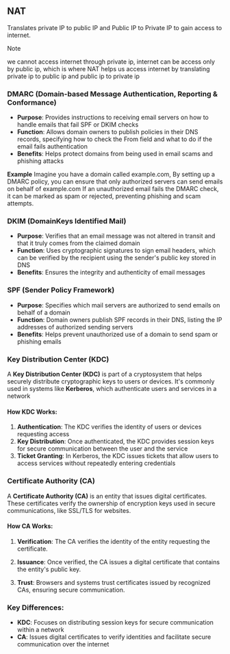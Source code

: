 ## NAT

Translates private IP to public IP and Public IP to Private IP to gain access to internet.

> [!NOTE]
> we cannot access internet through private ip, internet can be access only by public ip, which is where NAT helps us access internet by translating private ip to public ip and public ip to private ip


### DMARC (Domain-based Message Authentication, Reporting & Conformance)

- **Purpose**: Provides instructions to receiving email servers on how to handle emails that fail SPF or DKIM checks
- **Function**: Allows domain owners to publish policies in their DNS records, specifying how to check the From field and what to do if the email fails authentication
- **Benefits**: Helps protect domains from being used in email scams and phishing attacks

**Example**
Imagine you have a domain called example.com, By setting up a DMARC policy, you can ensure that only authorized servers can send emails on behalf of example.com If an unauthorized email fails the DMARC check, it can be marked as spam or rejected, preventing phishing and scam attempts.
### DKIM (DomainKeys Identified Mail)

- **Purpose**: Verifies that an email message was not altered in transit and that it truly comes from the claimed domain
- **Function**: Uses cryptographic signatures to sign email headers, which can be verified by the recipient using the sender's public key stored in DNS
- **Benefits**: Ensures the integrity and authenticity of email messages
### SPF (Sender Policy Framework)

- **Purpose**: Specifies which mail servers are authorized to send emails on behalf of a domain
- **Function**: Domain owners publish SPF records in their DNS, listing the IP addresses of authorized sending servers
- **Benefits**: Helps prevent unauthorized use of a domain to send spam or phishing emails


### Key Distribution Center (KDC)

A **Key Distribution Center (KDC)** is part of a cryptosystem that helps securely distribute cryptographic keys to users or devices. It's commonly used in systems like **Kerberos**, which authenticate users and services in a network

#### How KDC Works:

1. **Authentication**: The KDC verifies the identity of users or devices requesting access
2. **Key Distribution**: Once authenticated, the KDC provides session keys for secure communication between the user and the service
3. **Ticket Granting**: In Kerberos, the KDC issues tickets that allow users to access services without repeatedly entering credentials

### Certificate Authority (CA)

A **Certificate Authority (CA)** is an entity that issues digital certificates. These certificates verify the ownership of encryption keys used in secure communications, like SSL/TLS for websites.

#### How CA Works:

1. **Verification**: The CA verifies the identity of the entity requesting the certificate.
    
2. **Issuance**: Once verified, the CA issues a digital certificate that contains the entity's public key.
    
3. **Trust**: Browsers and systems trust certificates issued by recognized CAs, ensuring secure communication.
    

### Key Differences:

- **KDC**: Focuses on distributing session keys for secure communication within a network
- **CA**: Issues digital certificates to verify identities and facilitate secure communication over the internet





